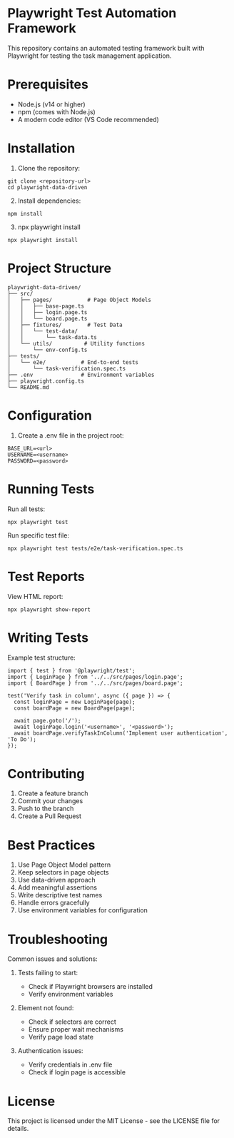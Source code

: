 # Playwright Test Automation Framework
This repository contains an automated testing framework built with Playwright for testing the task management application.

# Prerequisites
- Node.js (v14 or higher)
- npm (comes with Node.js)
- A modern code editor (VS Code recommended)

# Installation

1. Clone the repository:
```
git clone <repository-url>
cd playwright-data-driven
```
2. Install dependencies:
```
npm install
```
3. npx playwright install
```
npx playwright install
```

# Project Structure

```
playwright-data-driven/
├── src/
│   ├── pages/           # Page Object Models
│   │   ├── base-page.ts
│   │   ├── login.page.ts
│   │   └── board.page.ts
│   ├── fixtures/        # Test Data
│   │   └── test-data/
│   │       └── task-data.ts
│   └── utils/          # Utility functions
│       └── env-config.ts
├── tests/
│   └── e2e/           # End-to-end tests
│       └── task-verification.spec.ts
├── .env               # Environment variables
├── playwright.config.ts
└── README.md
```

# Configuration

1. Create a .env file in the project root:

```
BASE_URL=<url>
USERNAME=<username>
PASSWORD=<password>
```
# Running Tests

Run all tests:
```
npx playwright test
```

Run specific test file:
```
npx playwright test tests/e2e/task-verification.spec.ts
```

# Test Reports

View HTML report:

```
npx playwright show-report
```

# Writing Tests

Example test structure:
```
import { test } from '@playwright/test';
import { LoginPage } from '../../src/pages/login.page';
import { BoardPage } from '../../src/pages/board.page';

test('Verify task in column', async ({ page }) => {
  const loginPage = new LoginPage(page);
  const boardPage = new BoardPage(page);

  await page.goto('/');
  await loginPage.login('<username>', '<password>');
  await boardPage.verifyTaskInColumn('Implement user authentication', 'To Do');
});
```

# Contributing

1. Create a feature branch
2. Commit your changes
3. Push to the branch
4. Create a Pull Request

# Best Practices

1. Use Page Object Model pattern
2. Keep selectors in page objects
3. Use data-driven approach
4. Add meaningful assertions
5. Write descriptive test names
6. Handle errors gracefully
7. Use environment variables for configuration

# Troubleshooting
Common issues and solutions:

1. Tests failing to start:
    - Check if Playwright browsers are installed
    - Verify environment variables

2. Element not found:
    - Check if selectors are correct
    - Ensure proper wait mechanisms
    - Verify page load state


3. Authentication issues:
    - Verify credentials in .env file
    - Check if login page is accessible

# License
This project is licensed under the MIT License - see the LICENSE file for details.